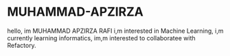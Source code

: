 # MUHAMMAD-APZIRZA
hello, im MUHAMMAD APZIRZA RAFI i,m interested in Machine Learning, i,m currently learning informatics, im,m interested to collaboratee with Refactory. 
